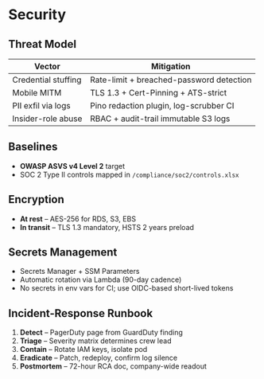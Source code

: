 <!-- docs/Security.md -->

# Security

## Threat Model
| Vector | Mitigation |
|--------|------------|
| Credential stuffing | Rate-limit + breached-password detection |
| Mobile MITM | TLS 1.3 + Cert-Pinning + ATS-strict |
| PII exfil via logs | Pino redaction plugin, log-scrubber CI |
| Insider-role abuse | RBAC + audit-trail immutable S3 logs |

## Baselines
* **OWASP ASVS v4 Level 2** target  
* SOC 2 Type II controls mapped in `/compliance/soc2/controls.xlsx`

## Encryption
* **At rest** – AES-256 for RDS, S3, EBS  
* **In transit** – TLS 1.3 mandatory, HSTS 2 years preload

## Secrets Management
* Secrets Manager + SSM Parameters  
* Automatic rotation via Lambda (90-day cadence)  
* No secrets in env vars for CI; use OIDC-based short-lived tokens

## Incident-Response Runbook
1. **Detect** – PagerDuty page from GuardDuty finding  
2. **Triage** – Severity matrix determines crew lead  
3. **Contain** – Rotate IAM keys, isolate pod  
4. **Eradicate** – Patch, redeploy, confirm log silence  
5. **Postmortem** – 72-hour RCA doc, company-wide readout
